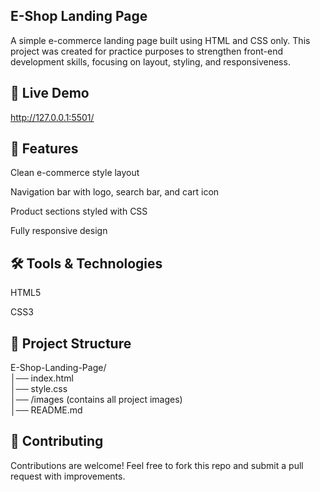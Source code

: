 ## E-Shop Landing Page

A simple e-commerce landing page built using HTML and CSS only. This project was created for practice purposes to strengthen front-end development skills, focusing on layout, styling, and responsiveness.

## 🚀 Live Demo
http://127.0.0.1:5501/

## 📌 Features

Clean e-commerce style layout

Navigation bar with logo, search bar, and cart icon

Product sections styled with CSS

Fully responsive design 

## 🛠️ Tools & Technologies

HTML5

CSS3

## 📂 Project Structure                                                                                                                                                                                              

E-Shop-Landing-Page/                                                                                                                                                                                                 
│── index.html                                                                                                                                                                                                       
│── style.css                                                                                                                                                                                                        
│── /images (contains all project images)                                                                                                                                                                            
│── README.md                                                                                                                                                                                                         


## 🤝 Contributing
Contributions are welcome! Feel free to fork this repo and submit a pull request with improvements.
